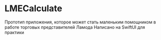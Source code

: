 # LMECalculate
Прототип приложения, которое может стать маленьким помощником в работе торговых представителей Ламода
Написано  на SwiftUI  для  практики
